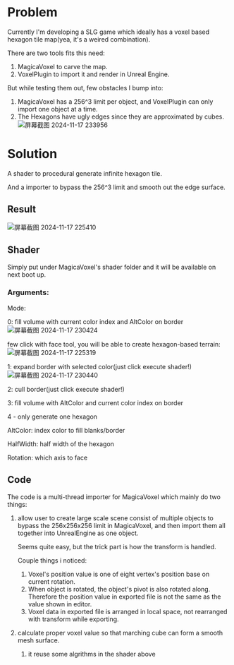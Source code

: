 # **Problem**
Currently I'm developing a SLG game which ideally has a voxel based hexagon tile map(yea, it's a weired combination).

There are two tools fits this need:
1) MagicaVoxel to carve the map.
2) VoxelPlugin to import it and render in Unreal Engine.

But while testing them out, few obstacles I bump into:
1) MagicaVoxel has a 256^3 limit per object, and VoxelPlugin can only import one object at a time.
2) The Hexagons have ugly edges since they are approximated by cubes.![屏幕截图 2024-11-17 233956](https://github.com/user-attachments/assets/c6f8a9f6-b4d1-457c-9050-a87985f3d2cb)


# **Solution**
A shader to procedural generate infinite hexagon tile. 

And a importer to bypass the 256^3 limit and smooth out the edge surface.

## **Result**
![屏幕截图 2024-11-17 225410](https://github.com/user-attachments/assets/660176b2-53fe-43c8-a6a8-0288ae00ae32)

## **Shader**
Simply put under MagicaVoxel's shader folder and it will be available on next boot up.

### **Arguments:**

Mode:

0: fill volume with current color index and AltColor on border
![屏幕截图 2024-11-17 230424](https://github.com/user-attachments/assets/c9deed42-af53-4643-ae33-9ee35da8affd)

few click with face tool, you will be able to create hexagon-based terrain:
![屏幕截图 2024-11-17 225319](https://github.com/user-attachments/assets/f66573a2-8da4-4e72-8657-ecfe719dee4a)

1: expand border with selected color(just click execute shader!)
![屏幕截图 2024-11-17 230440](https://github.com/user-attachments/assets/29aafe8b-a178-4cc3-b484-14b627aee650)

2: cull border(just click execute shader!)

3: fill volume with AltColor and current color index on border

4 - only generate one hexagon

AltColor: index color to fill blanks/border
	
HalfWidth: half width of the hexagon
	
Rotation: which axis to face

## **Code**
The code is a multi-thread importer for MagicaVoxel which mainly do two things: 

1. allow user to create large scale scene consist of multiple objects to bypass the 256x256x256 limit in MagicaVoxel, and then import them all together into UnrealEngine as one object.

	Seems quite easy, but the trick part is how the transform is handled. 
	
	Couple things i noticed: 
	1. Voxel's position value is one of eight vertex's position base on current rotation.
	2. When object is rotated, the object's pivot is also rotated along. Therefore the position value in exported file is not the same as the value shown in editor.
	3. Voxel data in exported file is arranged in local space, not rearranged with transform while exporting.

2. calculate proper voxel value so that marching cube can form a smooth mesh surface.
	1. it reuse some algrithms in the shader above
